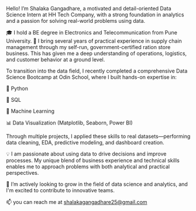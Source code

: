 Hello! I’m Shalaka Gangadhare, a motivated and detail-oriented Data Science Intern at HH Tech Company, with a strong foundation in analytics and a passion for solving real-world problems using data.

🎓 I hold a BE degree in Electronics and Telecommunication from Pune University.
🛒 I bring several years of practical experience in supply chain management through my self-run, government-certified ration store business. This has given me a deep understanding of operations, logistics, and customer behavior at a ground level.

To transition into the data field, I recently completed a comprehensive Data Science Bootcamp at Odin School, where I built hands-on expertise in:

🐍 Python

💾 SQL

🤖 Machine Learning

📊 Data Visualization (Matplotlib, Seaborn, Power BI)

Through multiple projects, I applied these skills to real datasets—performing data cleaning, EDA, predictive modeling, and dashboard creation.

💡 I am passionate about using data to drive decisions and improve processes. My unique blend of business experience and technical skills enables me to approach problems with both analytical and practical perspectives.

📌 I’m actively looking to grow in the field of data science and analytics, and I'm excited to contribute to innovative teams.

📫 you can reach me at shalakagangadhare25@gmail.com

<!---
shalakagangadhare/shalakagangadhare is a ✨ special ✨ repository because its `README.md` (this file) appears on your GitHub profile.
You can click the Preview link to take a look at your changes.
--->
